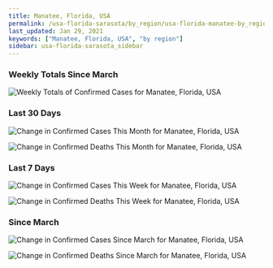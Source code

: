 ```yaml
---
title: Manatee, Florida, USA
permalink: /usa-florida-sarasota/by_region/usa-florida-manatee-by_region.html
last_updated: Jan 29, 2021
keywords: ["Manatee, Florida, USA", "by region"]
sidebar: usa-florida-sarasota_sidebar
---
```


<h3>Weekly Totals Since March</h3>

![Weekly Totals of Confirmed Cases for Manatee, Florida, USA](/covid_tracker/images/graphs/usa-florida-manatee-weekly_totals_graph.png)

<h3>Last 30 Days</h3>

![Change in Confirmed Cases This Month for Manatee, Florida, USA](/covid_tracker/images/graphs/usa-florida-manatee-delta_confirmed-30_days_graph.png)

![Change in Confirmed Deaths This Month for Manatee, Florida, USA](/covid_tracker/images/graphs/usa-florida-manatee-delta_deaths-30_days_graph.png)

<h3>Last 7 Days</h3>

![Change in Confirmed Cases This Week for Manatee, Florida, USA](/covid_tracker/images/graphs/usa-florida-manatee-delta_confirmed-7_days_graph.png)

![Change in Confirmed Deaths This Week for Manatee, Florida, USA](/covid_tracker/images/graphs/usa-florida-manatee-delta_deaths-7_days_graph.png)

<h3>Since March</h3>

![Change in Confirmed Cases Since March for Manatee, Florida, USA](/covid_tracker/images/graphs/usa-florida-manatee-delta_confirmed-since_march_graph.png)

![Change in Confirmed Deaths Since March for Manatee, Florida, USA](/covid_tracker/images/graphs/usa-florida-manatee-delta_deaths-since_march_graph.png)
